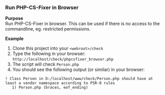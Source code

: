 ### Run PHP-CS-Fixer in Browser

**Purpose**<br />
Run PHP-CS-Fixer in browser. This can be used if there is no access to the commandline, eg. restricted permissions.

**Example**<br />

1. Clone this project into your `<webroot>/check`
2. Type the following in your browser: `http://localhost/check/phpcsfixer_browser.php`
3. The script will check `Person.php`
4. You should see the following output (or similar) in your browser:

```
! Class Person in D:/localhost/www/check/Person.php should have at least a vendor namespace according to PSR-0 rules
   1) Person.php (braces, eof_ending)
```
